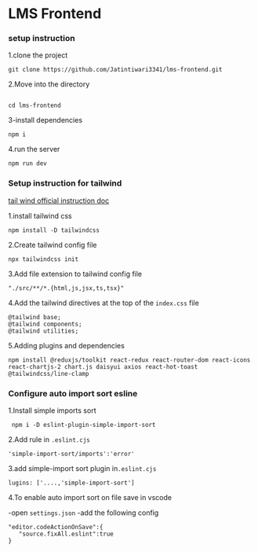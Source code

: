 # LMS Frontend

### setup instruction

1.clone the project

```
git clone https://github.com/Jatintiwari3341/lms-frontend.git

```
2.Move into the directory

```

cd lms-frontend

```

3-install dependencies

```
npm i

```

4.run the server

```
npm run dev

```

### Setup instruction for tailwind

[tail wind official instruction doc](https://tailwindcss.com/docs/installation)

1.install tailwind css

```
npm install -D tailwindcss

```
2.Create tailwind config file

```
npx tailwindcss init

```
3.Add file extension to tailwind config file
```
"./src/**/*.{html,js,jsx,ts,tsx}"

```
4.Add the tailwind directives at the top of the `index.css` file

```
@tailwind base;
@tailwind components;
@tailwind utilities;
```
5.Adding plugins and dependencies

```
npm install @reduxjs/toolkit react-redux react-router-dom react-icons react-chartjs-2 chart.js daisyui axios react-hot-toast @tailwindcss/line-clamp
```
### Configure auto import sort esline
1.Install simple imports sort
```
 npm i -D eslint-plugin-simple-import-sort
 ```
 2.Add rule in `.eslint.cjs`
 ```
 'simple-import-sort/imports':'error'
 ```
 3.add simple-import sort plugin in`.eslint.cjs`
 ```
lugins: ['....,'simple-import-sort']
 ```

 4.To enable auto import sort on file save in vscode

 -open `settings.json`
 -add the following config
 ```
"editor.codeActionOnSave":{
    "source.fixAll.eslint":true
}

 ```